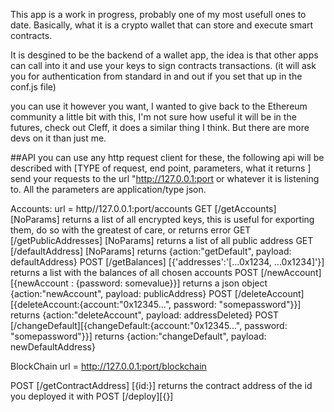 
This app is a work in progress, probably one of my most usefull ones to date. Basically, what it is a crypto wallet that can store and execute smart contracts.

It is desgined to be the backend of a wallet app, the idea is that other apps can call into it and use your keys to sign contracts transactions.
(it will ask you for authentication from standard in and out if you set that up in the conf.js file)

you can use it however you want, I wanted to give back to the Ethereum community a little bit with this, I'm not sure how
useful it will be in the futures, check out Cleff, it does a similar thing I think. But there are more devs on it than just me.


##API
you can use any http request client for these, the following api will be described 
with [TYPE of request, end point, parameters, what it returns ] send your requests to the
url "http://127.0.0.1:port or whatever it is listening to. All the parameters are application/type json.


Accounts:
url = http//127.0.0.1:port/accounts
GET [/getAccounts] [NoParams] returns a list of all encrypted keys, this is useful for exporting them, do so with the greatest of care, or returns error
GET [/getPublicAddresses] [NoParams] returns a list of all public address
GET [/defaultAddress] [NoParams] returns {action:"getDefault", payload: defaultAddress}
POST [/getBalances] [{'addresses':'[...0x1234, ...0x1234]'}] returns a list with the balances of all chosen accounts
POST [/newAccount] [{newAccount : {password: somevalue}}] returns a json object {action:"newAccount", payload: publicAddress}
POST [/deleteAccount][{deleteAccount:{account:"0x12345...", password: "somepassword"}}] returns {action:"deleteAccount", payload: addressDeleted}
POST [/changeDefault][{changeDefault:{account:"0x12345...", password: "somepassword"}}] returns {action:"changeDefault", payload: newDefaultAddress}

BlockChain
url = http://127.0.0.1:port/blockchain

POST [/getContractAddress] [{id:}] returns the contract address of the id you deployed it with
POST [/deploy][{}]
